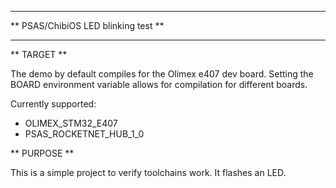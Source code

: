 *****************************************************************************
**              PSAS/ChibiOS LED blinking test                             **
*****************************************************************************

** TARGET **

The demo by default compiles for the Olimex e407 dev board.
Setting the BOARD environment variable allows for compilation for
different boards.

Currently supported:
 - OLIMEX_STM32_E407
 - PSAS_ROCKETNET_HUB_1_0

** PURPOSE **

This is a simple project to verify toolchains work. It flashes an LED.

